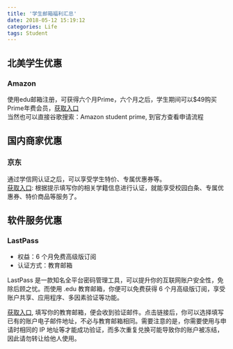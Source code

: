 ```yaml
---
title: '学生邮箱福利汇总'
date: 2018-05-12 15:19:12
categories: Life
tags: Student
---
```


## 北美学生优惠
### Amazon
使用edu邮箱注册，可获得六个月Prime，六个月之后，学生期间可以$49购买Prime年费会员，[获取入口](https://www.amazon.com/b/ref=tb_surl_astudent/?node=668781011&tag=slickdeals&ascsubtag=dc508f70561a11e88d9ea6d63f35ac300INT)  
当然也可以直接谷歌搜索：Amazon student prime, 到官方查看申请流程

## 国内商家优惠
### 京东  
  通过学信网认证之后，可以享受学生特价、专属优惠券等。  
  [获取入口](https://edu.jd.com/): 根据提示填写你的相关学籍信息进行认证，就能享受校园白条、专属优惠券、特价商品等服务了。

## 软件服务优惠
### LastPass
- 权益：6 个月免费高级版订阅  
- 认证方式：教育邮箱  

LastPass 是一款知名全平台密码管理工具，可以提升你的互联网账户安全性，免除后顾之忧。而使用 .edu 教育邮箱，你便可以免费获得 6 个月高级版订阅，享受账户共享、应用程序、多因素验证等功能。  

[获取入口](https://lastpass.com/edupromo.php), 填写你的教育邮箱，便会收到验证邮件。点击链接后，你可以选择填写已有的账户电子邮件地址，不必与教育邮箱相同。需要注意的是，你需要使用与申请时相同的 IP 地址等才能成功验证，而多次重复兑换可能导致你的账户被冻结，因此请勿转让给他人使用。
